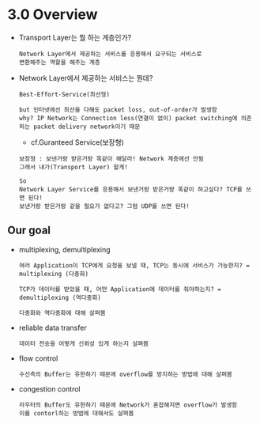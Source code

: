 3.0 Overview
==========
* Transport Layer는 뭘 하는 계층인가?
  ```
  Network Layer에서 제공하는 서비스를 응용해서 요구되는 서비스로
  변환해주는 역할을 해주는 계층
  ```

* Network Layer에서 제공하는 서비스는 뭔데?
  ```
  Best-Effort-Service(최선형)

  but 인터넷에선 최선을 다해도 packet loss, out-of-order가 발생함
  why? IP Network는 Connection less(연결이 없이) packet switching에 의존하는 packet delivery network이기 때문
  ```

  * cf.Guranteed Service(보장형)
  ```
  보장형 : 보낸거랑 받은거랑 똑같이 해달라! Network 계층에선 안됨
  그래서 내가(Transport Layer) 할게!

  So
  Network Layer Service를 응용해서 보낸거랑 받은거랑 똑같이 하고싶다? TCP를 쓰면 된다!
  보낸거랑 받은거랑 같을 필요가 없다고? 그럼 UDP를 쓰면 된다!
  ```

Our goal
----------
* multiplexing, demultiplexing
  ```
  여러 Application이 TCP에게 요청을 보낼 때, TCP는 동시에 서비스가 가능한지? = multiplexing (다중화)

  TCP가 데이터를 받았을 때, 어떤 Application에 데이터를 줘야하는지? = demultiplexing (역다중화)

  다중화와 역다중화에 대해 살펴봄
  ```

* reliable data transfer
  ```
  데이터 전송을 어떻게 신뢰성 있게 하는지 살펴봄
  ```

* flow control
  ```
  수신측의 Buffer는 유한하기 때문에 overflow를 방지하는 방법에 대해 살펴봄
  ```

* congestion control
  ```
  라우터의 Buffer도 유한하기 때문에 Network가 혼잡해지면 overflow가 발생함
  이를 contorl하는 방법에 대해서도 살펴봄
  ```